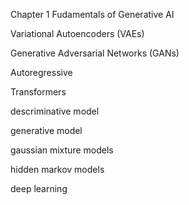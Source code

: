 Chapter 1 Fudamentals of Generative AI 

Variational Autoencoders (VAEs)

Generative Adversarial Networks (GANs)

Autoregressive 

Transformers 

descriminative model 

generative model 

gaussian mixture models

hidden markov models

deep learning 

